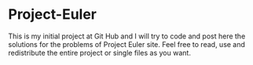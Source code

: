 # Project-Euler
This is my initial project at Git Hub and I will try to code and post here the solutions for the problems of Project Euler site.
Feel free to read, use and redistribute the entire project or single files as you want.
